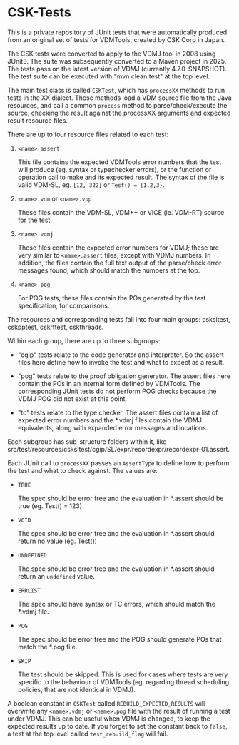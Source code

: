 # CSK-Tests

This is a private repository of JUnit tests that were automatically produced from an original set of tests for VDMTools, created by CSK Corp in Japan.

The CSK tests were converted to apply to the VDMJ tool in 2008 using JUnit3. The suite was subsequently converted to a Maven project in 2025. The tests pass on the latest version of VDMJ (currently 4.7.0-SNAPSHOT). The test suite can be executed with "mvn clean test" at the top level.

The main test class is called `CSKTest`, which has `processXX` methods to run tests in the XX dialect. These methods load a VDM source file from the Java resources, and call a common `process` method to parse/check/execute the source, checking the result against the processXX arguments and expected result resource files.

There are up to four resource files related to each test:

1. `<name>.assert`

    This file contains the expected VDMTools error numbers that the test will produce (eg. syntax or typechecker errors), or the function or operation call to make and its expected result. The syntax of the file is valid VDM-SL, eg. `[12, 322]` or `Test() = {1,2,3}`.

2. `<name>.vdm` or `<name>.vpp`

    These files contain the VDM-SL, VDM++ or VICE (ie. VDM-RT) source for the test.

3. `<name>.vdmj`

    These files contain the expected error numbers for VDMJ; these are very similar to `<name>.assert` files, except with VDMJ numbers. In addition, the files contain the full text output of the parse/check error messages found, which should match the numbers at the top.

4. `<name>.pog`

    For POG tests, these files contain the POs generated by the test specification, for comparisons.

The resources and corresponding tests fall into four main groups: csksltest, cskpptest, cskrttest, cskthreads.

Within each group, there are up to three subgroups:

- "cgip" tests relate to the code generator and interpreter. So the assert files here define how to invoke the test and what to expect as a result.

- "pog" tests relate to the proof obligation generator. The assert files here contain the POs in an internal form defined by VDMTools. The corresponding JUnit tests do not perform POG checks because the VDMJ POG did not exist at this point.

- "tc" tests relate to the type checker. The assert files contain a list of expected error numbers and the *.vdmj files contain the VDMJ equivalents, along with expanded error messages and locations.

Each subgroup has sub-structure folders within it, like src/test/resources/csksltest/cgip/SL/expr/recordexpr/recordexpr-01.assert.

Each JUnit call to `processXX` passes an `AssertType` to define how to perform the test and what to check against. The values are:

- `TRUE`

    The spec should be error free and the evaluation in *.assert should be true (eg. Test() = 123)

- `VOID`

    The spec should be error free and the evaluation in *.assert should return no value (eg. Test())

- `UNDEFINED`

    The spec should be error free and the evaluation in *.assert should return an `undefined` value.

- `ERRLIST`

    The spec should have syntax or TC errors, which should match the *.vdmj file.

- `POG`

    The spec should be error free and the POG should generate POs that match the *.pog file.

- `SKIP`

    The test should be skipped. This is used for cases where tests are very specific to the behaviour of VDMTools (eg. regarding thread scheduling policies, that are not identical in VDMJ).

A boolean constant in `CSKTest` called `REBUILD_EXPECTED_RESULTS` will overwrite any `<name>.vdmj` or `<name>.pog` file with the result of running a test under VDMJ. This can be useful when VDMJ is changed, to keep the expected results up to date. If you forget to set the constant back to `false`, a test at the top level called `test_rebuild_flag` will fail.
